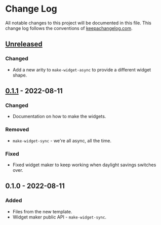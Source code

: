 # Change Log

All notable changes to this project will be documented in this file. This change log follows the conventions of [keepachangelog.com](http://keepachangelog.com/).

## [Unreleased]
### Changed
- Add a new arity to `make-widget-async` to provide a different widget shape.

## [0.1.1] - 2022-08-11
### Changed
- Documentation on how to make the widgets.

### Removed
- `make-widget-sync` - we're all async, all the time.

### Fixed
- Fixed widget maker to keep working when daylight savings switches over.

## 0.1.0 - 2022-08-11
### Added
- Files from the new template.
- Widget maker public API - `make-widget-sync`.

[Unreleased]: https://github.com/nsbug/repro/compare/0.1.1...HEAD
[0.1.1]: https://github.com/nsbug/repro/compare/0.1.0...0.1.1
